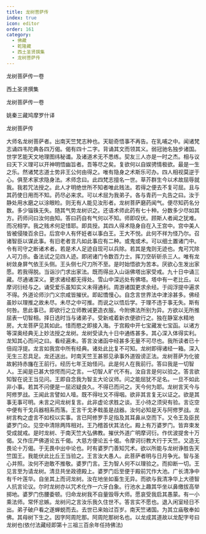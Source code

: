 ```yaml
---
title: 龙树菩萨传
index: true
icon: editor
order: 161
category:
  - 佛藏
  - 乾隆藏
  - 西土圣贤撰集
  - 龙树菩萨传
---
```


龙树菩萨传一卷  

西土圣贤撰集  

龙树菩萨传一卷  

姚秦三藏鸠摩罗什译  

龙树菩萨传  

大师名龙树菩萨者。出南天竺梵志种也。天聪奇悟事不再告。在乳哺之中。闻诸梵志诵四韦陀典各四万偈。偈有四十二字。背诵其文而领其义。弱冠驰名独步诸国。世学艺能天文地理图纬秘谶。及诸道术无不悉练。契友三人亦是一时之杰。相与议曰天下义理可以开神明悟幽旨者。吾等尽之矣。复欲何以自娱骋情极欲。最是一生之乐。然诸梵志道士势非王公何由得之。唯有隐身之术斯乐可办。四人相视莫逆于心。俱至术家求隐身法。术师念曰。此四梵志擅名一世。草芥群生今以术故屈辱就我。我若咒法授之。此人才明绝世所不知者唯此贱法。若得之便去不复可屈。且与其药使日用而不知。药尽必来求。可以术屈为我弟子。各与青药一丸告之曰。汝于静处用水磨之以涂眼睑。则无有人能见汝形者。龙树菩萨磨药闻气。便尽知药名分数。多少锱铢无失。随其气势龙树识之。还语术师此药有七十种。分数多少尽如其方。药师问曰汝何由知。答曰药自有气何以不知。师即叹伏。顾斯人者闻之犹难。而况相学。我之贱术何足惜耶。即具授。其四人得术隐身自在入王宫中。宫中美人皆被侵陵百余日。后宫中人有怀妊者以事白王。王大不悦。此何不祥为怪乃尔。召诸智臣以谋此事。有旧老者言凡如此事应有二种。或鬼或术。可以细土置诸门中。令有司守之断诸术者。若是术人足迹自现可以兵除。若其是鬼则无迹也。鬼可咒除人可刀杀。备法试之见四人迹。即闭诸门令数百力士。挥刀空斫斫杀三人。唯有龙树敛身屏气依王头侧。王头侧七尺刀所不至。是时始悟欲为苦本。厌欲心生发出家愿。若我得脱。当诣沙门求出家法。既而得出入山诣佛塔出家受戒。九十日中诵三藏。尽通诸深义。更求诸经都无得处。雪山中深远处有佛塔。塔中有一老比丘。以摩诃衍经与之。诵受爱乐虽知实义未得通利。周游诸国更求余经。于阎浮提中遍求不得。外道论师沙门义宗咸皆摧伏。即起憍慢心。自念言世界法中津涂甚多。佛经虽妙以理推之故未尽。未尽之中可推。而说之以悟后学。于理不违于事无失。斯有何咎。思此事已。即欲行之立师教诫更造衣服。今附佛法所别为异。方欲以无所推屈表一切智相。择日选时当与诸弟子。受新戒着新衣便欲行之。独在静室水精地房。大龙菩萨见其如此。惜而愍之即接入海。于宫殿中开七宝藏发七宝函。以诸方等深奥经典无上妙法授之龙树。龙树受读九十日中通练甚多。其心深入体得实利。龙知其心而问之曰。看经遍未。答言汝诸函中经甚多无量不可尽也。我所读者已十倍阎浮提。龙言如我宫中所有经典。诸处此比复不可知。龙树即得诸经一箱。深入无生三忍具足。龙还送出。时南天竺王甚邪见承事外道毁谤正法。龙树菩萨为化彼故躬持赤旛在王前行。经历七年王始怪问。此是何人在我前行。答曰我是一切智人。王闻是已甚大惊愕而问之言。一切智人旷代不有。汝自言是何以验之。答言欲知智在说王当见问。王即自念我为智主大论议师。问之能屈犹不足名。一旦不如此非小事。若其不问便是一屈迟疑良久。不得已而问之。天今何为耶。龙树言天今与阿修罗战。王闻此言譬如人噎。既不得吐又不得咽。欲非其言复无以证之。欲是其事无事可明。未言之间龙树复言。此非虚论求胜之谈。王小待之须臾有验。言讫空中便有干戈兵器相系而落。王言干戈矛戟虽是战器。汝何必知是天与阿修罗战。龙树言构之虚言不如校以实事。言已阿修罗手足指及其耳鼻从空而下。又令王及臣民婆罗门众。见空中清除两阵相对。王乃稽首伏其法化。殿上有万婆罗门。皆弃束发受成就戒。是时龙树、于南天竺大弘佛教。摧伏外道广明摩诃衍。作优波提舍十万偈。又作庄严佛道论五千偈。大慈方便论五十偈。令摩诃衍教大行于天竺。又造无畏论十万偈。于无畏中出中论也。时有婆罗门善知咒术。欲以所能与龙树诤胜告天竺国王。我能伏此比丘王当验之。王言汝大愚人。此菩萨者明与日月争光。智与圣心并照。汝何不逊敢不推敬。婆罗门言。王为智人何不以理验之。而抑断一切。王见言至为请龙树。清旦共坐政德殿上。婆罗门后至便于殿前咒作大池。广长清净中有千叶莲华。自坐其上而诃龙树。汝在地坐如畜生无异。而欲与我清净华上大德智人抗言论议。尔时龙树亦以咒术化作一六牙白象。行池水上趣其华坐以鼻缴拔高举掷地。婆罗门伤腰委顿。归命龙树我不自量毁辱大师。愿哀受我启其愚蒙。有一小乘法师。常怀忿嫉。龙树问之言汝乐我久住世不。答言实不愿也。退入闲室经日不出。弟子破户看之遂蝉蜕而去。去世已来始过百岁。南天竺诸国。为其立庙敬奉如佛。其母树下生之。因字阿周陀那。阿周陀那树名也。以龙成其道故以龙配字号曰龙树也(依付法藏经即第十三祖三百余年任持佛法)  
